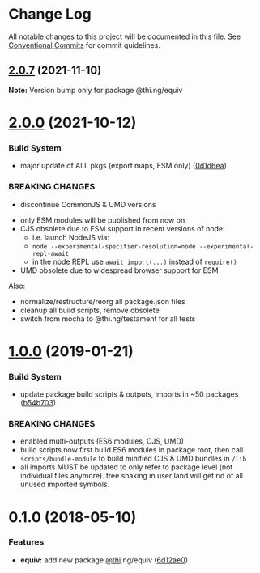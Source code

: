 # Change Log

All notable changes to this project will be documented in this file.
See [Conventional Commits](https://conventionalcommits.org) for commit guidelines.

## [2.0.7](https://github.com/thi-ng/umbrella/compare/@thi.ng/equiv@2.0.6...@thi.ng/equiv@2.0.7) (2021-11-10)

**Note:** Version bump only for package @thi.ng/equiv





# [2.0.0](https://github.com/thi-ng/umbrella/compare/@thi.ng/equiv@1.0.45...@thi.ng/equiv@2.0.0) (2021-10-12)


### Build System

* major update of ALL pkgs (export maps, ESM only) ([0d1d6ea](https://github.com/thi-ng/umbrella/commit/0d1d6ea9fab2a645d6c5f2bf2591459b939c09b6))


### BREAKING CHANGES

* discontinue CommonJS & UMD versions

- only ESM modules will be published from now on
- CJS obsolete due to ESM support in recent versions of node:
  - i.e. launch NodeJS via:
  - `node --experimental-specifier-resolution=node --experimental-repl-await`
  - in the node REPL use `await import(...)` instead of `require()`
- UMD obsolete due to widespread browser support for ESM

Also:
- normalize/restructure/reorg all package.json files
- cleanup all build scripts, remove obsolete
- switch from mocha to @thi.ng/testament for all tests






#  [1.0.0](https://github.com/thi-ng/umbrella/compare/@thi.ng/equiv@0.1.15...@thi.ng/equiv@1.0.0) (2019-01-21)

###  Build System

- update package build scripts & outputs, imports in ~50 packages ([b54b703](https://github.com/thi-ng/umbrella/commit/b54b703))

###  BREAKING CHANGES

- enabled multi-outputs (ES6 modules, CJS, UMD)
- build scripts now first build ES6 modules in package root, then call   `scripts/bundle-module` to build minified CJS & UMD bundles in `/lib`
- all imports MUST be updated to only refer to package level   (not individual files anymore). tree shaking in user land will get rid of   all unused imported symbols.

#  0.1.0 (2018-05-10)

###  Features

- **equiv:** add new package [@thi](https://github.com/thi).ng/equiv ([6d12ae0](https://github.com/thi-ng/umbrella/commit/6d12ae0))
